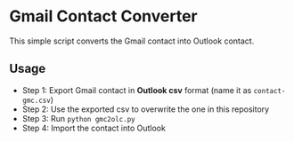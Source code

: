 # Gmail Contact Converter

This simple script converts the Gmail contact into Outlook contact.

## Usage

* Step 1: Export Gmail contact in **Outlook csv** format (name it as `contact-gmc.csv`) 
* Step 2: Use the exported csv to overwrite the one in this repository
* Step 3: Run `python gmc2olc.py`
* Step 4: Import the contact into Outlook


